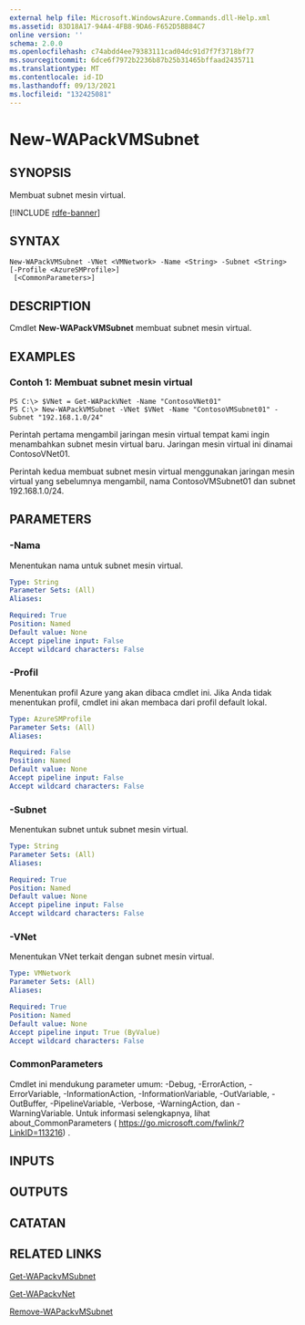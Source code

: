 ```yaml
---
external help file: Microsoft.WindowsAzure.Commands.dll-Help.xml
ms.assetid: 83D18A17-94A4-4FB8-9DA6-F652D5BB84C7
online version: ''
schema: 2.0.0
ms.openlocfilehash: c74abdd4ee79383111cad04dc91d7f7f3718bf77
ms.sourcegitcommit: 6dce6f7972b2236b87b25b31465bffaad2435711
ms.translationtype: MT
ms.contentlocale: id-ID
ms.lasthandoff: 09/13/2021
ms.locfileid: "132425081"
---
```

# New-WAPackVMSubnet

## SYNOPSIS
Membuat subnet mesin virtual.

[!INCLUDE [rdfe-banner](../../includes/rdfe-banner.md)]

## SYNTAX

```
New-WAPackVMSubnet -VNet <VMNetwork> -Name <String> -Subnet <String> [-Profile <AzureSMProfile>]
 [<CommonParameters>]
```

## DESCRIPTION
Cmdlet **New-WAPackVMSubnet** membuat subnet mesin virtual.

## EXAMPLES

### Contoh 1: Membuat subnet mesin virtual
```
PS C:\> $VNet = Get-WAPackVNet -Name "ContosoVNet01"
PS C:\> New-WAPackVMSubnet -VNet $VNet -Name "ContosoVMSubnet01" -Subnet "192.168.1.0/24"
```

Perintah pertama mengambil jaringan mesin virtual tempat kami ingin menambahkan subnet mesin virtual baru.
Jaringan mesin virtual ini dinamai ContosoVNet01.

Perintah kedua membuat subnet mesin virtual menggunakan jaringan mesin virtual yang sebelumnya mengambil, nama ContosoVMSubnet01 dan subnet 192.168.1.0/24.

## PARAMETERS

### -Nama
Menentukan nama untuk subnet mesin virtual.

```yaml
Type: String
Parameter Sets: (All)
Aliases: 

Required: True
Position: Named
Default value: None
Accept pipeline input: False
Accept wildcard characters: False
```

### -Profil
Menentukan profil Azure yang akan dibaca cmdlet ini.
Jika Anda tidak menentukan profil, cmdlet ini akan membaca dari profil default lokal.

```yaml
Type: AzureSMProfile
Parameter Sets: (All)
Aliases: 

Required: False
Position: Named
Default value: None
Accept pipeline input: False
Accept wildcard characters: False
```

### -Subnet
Menentukan subnet untuk subnet mesin virtual.

```yaml
Type: String
Parameter Sets: (All)
Aliases: 

Required: True
Position: Named
Default value: None
Accept pipeline input: False
Accept wildcard characters: False
```

### -VNet
Menentukan VNet terkait dengan subnet mesin virtual.

```yaml
Type: VMNetwork
Parameter Sets: (All)
Aliases: 

Required: True
Position: Named
Default value: None
Accept pipeline input: True (ByValue)
Accept wildcard characters: False
```

### CommonParameters
Cmdlet ini mendukung parameter umum: -Debug, -ErrorAction, -ErrorVariable, -InformationAction, -InformationVariable, -OutVariable, -OutBuffer, -PipelineVariable, -Verbose, -WarningAction, dan -WarningVariable. Untuk informasi selengkapnya, lihat about_CommonParameters ( https://go.microsoft.com/fwlink/?LinkID=113216) .

## INPUTS

## OUTPUTS

## CATATAN

## RELATED LINKS

[Get-WAPackvMSubnet](./Get-WAPackVMSubnet.md)

[Get-WAPackvNet](./Get-WAPackVNet.md)

[Remove-WAPackvMSubnet](./Remove-WAPackVMSubnet.md)


